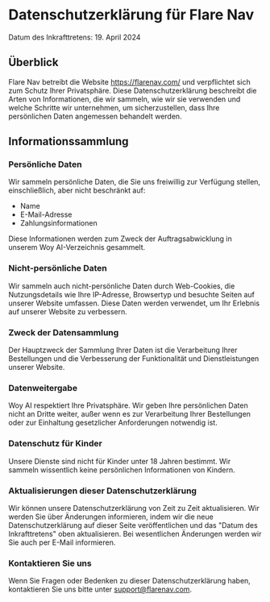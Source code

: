 # Datenschutzerklärung für Flare Nav

Datum des Inkrafttretens: 19. April 2024

## Überblick
Flare Nav betreibt die Website https://flarenav.com/ und verpflichtet sich zum Schutz Ihrer Privatsphäre. Diese Datenschutzerklärung beschreibt die Arten von Informationen, die wir sammeln, wie wir sie verwenden und welche Schritte wir unternehmen, um sicherzustellen, dass Ihre persönlichen Daten angemessen behandelt werden.

## Informationssammlung

### Persönliche Daten

Wir sammeln persönliche Daten, die Sie uns freiwillig zur Verfügung stellen, einschließlich, aber nicht beschränkt auf:

- Name
- E-Mail-Adresse
- Zahlungsinformationen

Diese Informationen werden zum Zweck der Auftragsabwicklung in unserem Woy AI-Verzeichnis gesammelt.

### Nicht-persönliche Daten

Wir sammeln auch nicht-persönliche Daten durch Web-Cookies, die Nutzungsdetails wie Ihre IP-Adresse, Browsertyp und besuchte Seiten auf unserer Website umfassen. Diese Daten werden verwendet, um Ihr Erlebnis auf unserer Website zu verbessern.

### Zweck der Datensammlung

Der Hauptzweck der Sammlung Ihrer Daten ist die Verarbeitung Ihrer Bestellungen und die Verbesserung der Funktionalität und Dienstleistungen unserer Website.

### Datenweitergabe

Woy AI respektiert Ihre Privatsphäre. Wir geben Ihre persönlichen Daten nicht an Dritte weiter, außer wenn es zur Verarbeitung Ihrer Bestellungen oder zur Einhaltung gesetzlicher Anforderungen notwendig ist.

### Datenschutz für Kinder

Unsere Dienste sind nicht für Kinder unter 18 Jahren bestimmt. Wir sammeln wissentlich keine persönlichen Informationen von Kindern.

### Aktualisierungen dieser Datenschutzerklärung

Wir können unsere Datenschutzerklärung von Zeit zu Zeit aktualisieren. Wir werden Sie über Änderungen informieren, indem wir die neue Datenschutzerklärung auf dieser Seite veröffentlichen und das "Datum des Inkrafttretens" oben aktualisieren. Bei wesentlichen Änderungen werden wir Sie auch per E-Mail informieren.

### Kontaktieren Sie uns

Wenn Sie Fragen oder Bedenken zu dieser Datenschutzerklärung haben, kontaktieren Sie uns bitte unter support@flarenav.com.